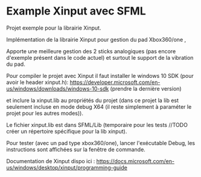 # Example Xinput avec SFML


Projet exemple pour la librairie Xinput.

Implémentation de la librairie Xinput pour gestion du pad Xbox360/one ,

Apporte une meilleure gestion des 2 sticks analogiques (pas encore d'exemple présent dans le code actuel) et surtout le support de la vibration du pad.

Pour compiler le projet avec Xinput il faut installer le windows 10 SDK (pour avoir le header xinput.h):
https://developer.microsoft.com/en-us/windows/downloads/windows-10-sdk (prendre la dernière version)

et inclure la xinput.lib au propriétés du projet (dans ce projet la lib est seulement incluse en mode debug X64 (il reste simplement à paraméter le projet pour les autres modes)).

Le fichier xinput.lib est dans SFML/Lib (temporaire pour les tests //TODO créer un répertoire spécifique pour la lib xinput).

Pour tester (avec un pad type xbox360/one), lancer l'exécutable Debug, les instructions sont affichées sur la fenêtre de commande.


Documentation de Xinput dispo ici : https://docs.microsoft.com/en-us/windows/desktop/xinput/programming-guide
